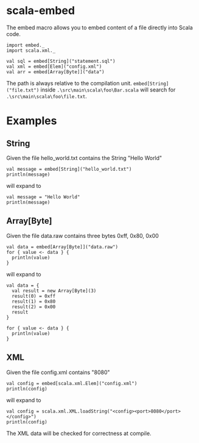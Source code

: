 scala-embed
===========

The embed macro allows you to embed content of a file directly into Scala code.

```
import embed._
import scala.xml._

val sql = embed[String]("statement.sql")
val xml = embed[Elem]("config.xml")
val arr = embed[Array[Byte]]("data")
```

The path is always relative to the compilation unit. `embed[String]("file.txt")` inside `.\src\main\scala\foo\Bar.scala` will search for `.\src\main\scala\foo\file.txt`.

# Examples
## String
Given the file hello_world.txt contains the String "Hello World"

```
val message = embed[String]("hello_world.txt")
println(message)
```

will expand to

```
val message = "Hello World"
println(message)
```

## Array[Byte]
Given the file data.raw contains three bytes 0xff, 0x80, 0x00

```
val data = embed[Array[Byte]]("data.raw")
for { value <- data } {
  println(value)
}
```

will expand to

```
val data = {
  val result = new Array[Byte](3)
  result(0) = 0xff
  result(1) = 0x80
  result(2) = 0x00
  result
}

for { value <- data } {
  println(value)
}
```

## XML
Given the file config.xml contains "<config><port>8080</port></config>"

```
val config = embed[scala.xml.Elem]("config.xml")
println(config)
```

will expand to

```
val config = scala.xml.XML.loadString("<config><port>8080</port></config>")
println(config)
```

The XML data will be checked for correctness at compile.
